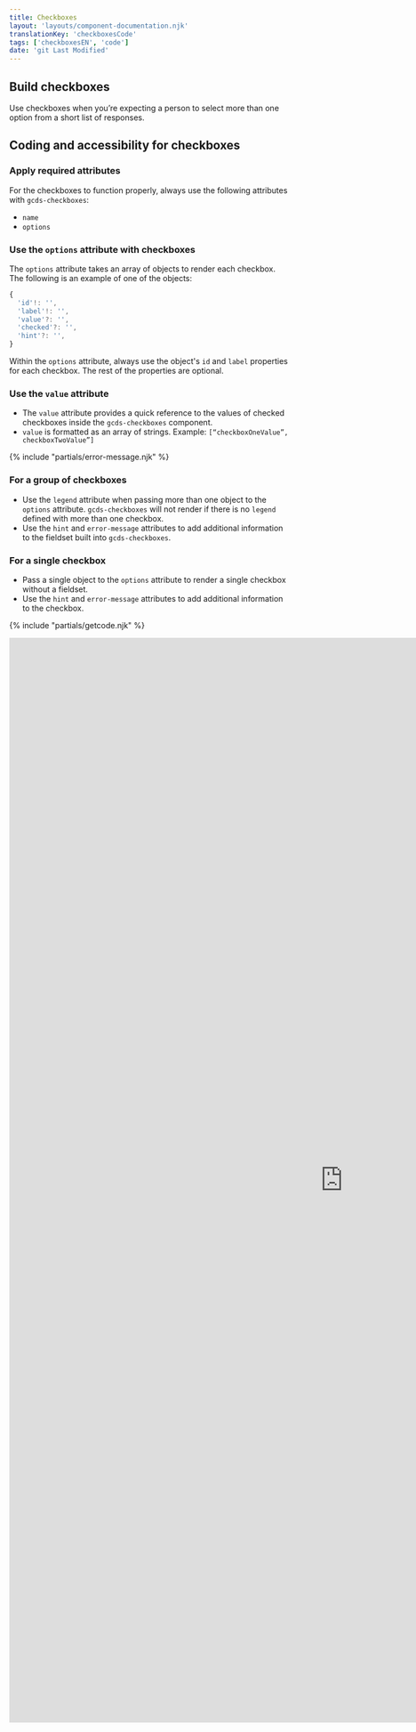```yaml
---
title: Checkboxes
layout: 'layouts/component-documentation.njk'
translationKey: 'checkboxesCode'
tags: ['checkboxesEN', 'code']
date: 'git Last Modified'
---
```


## Build checkboxes

Use checkboxes when you’re expecting a person to select more than one option from a short list of responses.

## Coding and accessibility for checkboxes

### Apply required attributes

For the checkboxes to function properly, always use the following attributes with `gcds-checkboxes`:

- `name`  
- `options`

### Use the `options` attribute with checkboxes

The `options` attribute takes an array of objects to render each checkbox. The following is an example of one of the objects:

```javascript
{
  'id'!: '',
  'label'!: '',
  'value'?: '',
  'checked'?: '',
  'hint'?: '',
}
```

Within the `options` attribute, always use the object's `id` and `label` properties for each checkbox. The rest of the properties are optional.

### Use the `value` attribute

- The `value` attribute provides a quick reference to the values of checked checkboxes inside the `gcds-checkboxes` component.  
- `value` is formatted as an array of strings. Example: `[“checkboxOneValue”, checkboxTwoValue”]`

{% include "partials/error-message.njk" %}

### For a group of checkboxes

- Use the `legend` attribute when passing more than one object to the `options` attribute. `gcds-checkboxes` will not render if there is no `legend` defined with more than one checkbox.  
- Use the `hint` and `error-message` attributes to add additional information to the fieldset built into `gcds-checkboxes`.

### For a single checkbox

- Pass a single object to the `options` attribute to render a single checkbox without a fieldset.  
- Use the `hint` and `error-message` attributes to add additional information to the checkbox.

{% include "partials/getcode.njk" %}

<iframe
  title="Overview of gcds-checkbox properties and events."
  src="https://cds-snc.github.io/gcds-components/iframe.html?viewMode=docs&demo=true&singleStory=true&id=components-checkboxes--events-properties&lang=en"
  width="1200"
  height="1950"
  style="display: block; margin: 0 auto;"
  frameBorder="0"
  allow="clipboard-write"
></iframe>
